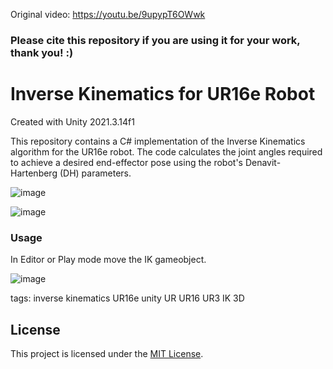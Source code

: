 Original video: https://youtu.be/9upypT6OWwk
### Please cite this repository if you are using it for your work, thank you! :)



# Inverse Kinematics for UR16e Robot

Created with Unity 2021.3.14f1

This repository contains a C# implementation of the Inverse Kinematics algorithm for the UR16e robot. The code calculates the joint angles required to achieve a desired end-effector pose using the robot's Denavit-Hartenberg (DH) parameters.

![image](https://user-images.githubusercontent.com/58029218/231768653-8d372e29-0603-4279-a48a-9854aff4a4c9.png)

![image](https://user-images.githubusercontent.com/58029218/231768692-8beda18d-625a-4d5e-ad41-c18a06f99d98.png)


### Usage

In Editor or Play mode move the IK gameobject.

![image](https://user-images.githubusercontent.com/58029218/231768581-8fc544e5-1a10-46d8-9c5c-56f96ce347c0.png)

tags: inverse kinematics UR16e unity UR UR16 UR3 IK 3D

## License

This project is licensed under the [MIT License](LICENSE).
